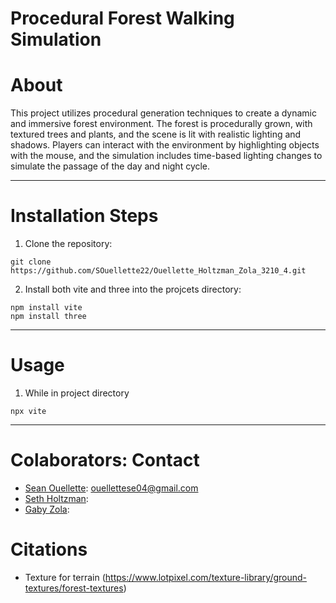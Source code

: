 # Procedural Forest Walking Simulation

# About

This project utilizes procedural generation techniques to create a dynamic and immersive forest environment. The forest is procedurally grown, with textured trees and plants, and the scene is lit with realistic lighting and shadows. Players can interact with the environment by highlighting objects with the mouse, and the simulation includes time-based lighting changes to simulate the passage of the day and night cycle.

----

# Installation Steps

1. Clone the repository:
```shell
git clone https://github.com/SOuellette22/Ouellette_Holtzman_Zola_3210_4.git
```

2. Install both vite and three into the projcets directory:
```shell
npm install vite
npm install three
```


----

# Usage

1. While in project directory
```shell
npx vite
```

----

# Colaborators: Contact

- [Sean Ouellette](https://github.com/SOuellette22): [ouellettese04@gmail.com](ouellettese04@gmail.com)
- [Seth Holtzman](https://github.com/SethMC26):
- [Gaby Zola](https://github.com/gabyzola):


# Citations 
- Texture for terrain (https://www.lotpixel.com/texture-library/ground-textures/forest-textures)